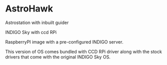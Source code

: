 # AstroHawk
Astrostation with inbuilt guider

INDIGO Sky with ccd RPi

RaspberryPI image with a pre-configured INDIGO server.

This version of OS comes bundled with CCD RPi driver along with the stock drivers that come with the original INDIGO Sky OS.
